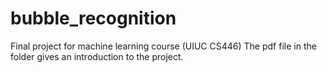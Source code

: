 # bubble_recognition
Final project for machine learning course (UIUC CS446)
The pdf file in the folder gives an introduction to the project.

